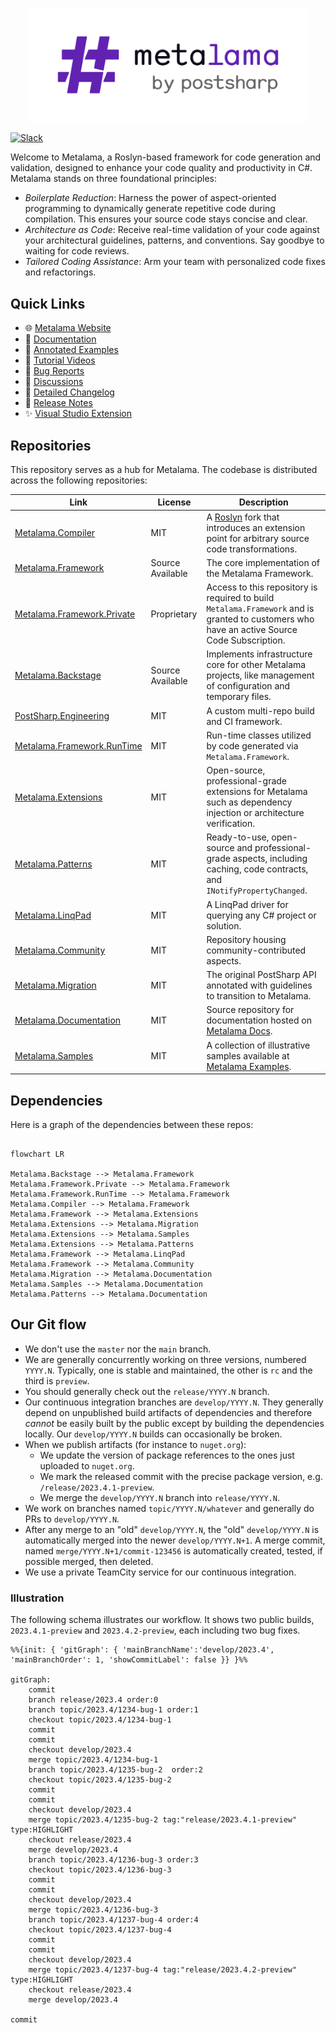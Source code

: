 <p align="center">
<img width="450" src="images/metalama-by-postsharp.svg" alt="Metalama logo" />
</p>

[![Slack](https://img.shields.io/badge/Slack-4A154B?label=Chat%20with%20us&style=flat&logo=slack&logoColor=white)](https://www.postsharp.net/slack)

Welcome to Metalama, a Roslyn-based framework for code generation and validation, designed to enhance your code quality and productivity in C#. Metalama stands on three foundational principles:

* *Boilerplate Reduction*: Harness the power of aspect-oriented programming to dynamically generate repetitive code during compilation. This ensures your source code stays concise and clear.
* *Architecture as Code*: Receive real-time validation of your code against your architectural guidelines, patterns, and conventions. Say goodbye to waiting for code reviews.
* *Tailored Coding Assistance*: Arm your team with personalized code fixes and refactorings.


## Quick Links

- 🌐 [Metalama Website](https://www.postsharp.net/metalama)
- 📖 [Documentation](https://doc.postsharp.net/metalama)
- 📝 [Annotated Examples](https://doc.postsharp.net/metalama/examples)
- 🎥 [Tutorial Videos](https://doc.postsharp.net/metalama/videos)
- 🐞 [Bug Reports](https://github.com/postsharp/Metalama/issues)
- 💬 [Discussions](https://github.com/postsharp/Metalama/discussions)
- 📜 [Detailed Changelog](https://github.com/orgs/postsharp/discussions/categories/changelog)
- 📢 [Release Notes](https://doc.postsharp.net/metalama/conceptual/aspects/release-notes)
- ✨ [Visual Studio Extension](https://marketplace.visualstudio.com/items?itemName=PostSharpTechnologies.PostSharp)


## Repositories

This repository serves as a hub for Metalama. The codebase is distributed across the following repositories:

| Link                                                                           | License          | Description                                                                                                                                     |
| ------------------------------------------------------------------------------ | ---------------- | ----------------------------------------------------------------------------------------------------------------------------------------------- |
| [Metalama.Compiler](https://github.com/postsharp/Metalama.Compiler)           | MIT              | A [Roslyn](https://github.com/dotnet/roslyn) fork that introduces an extension point for arbitrary source code transformations. |
| [Metalama.Framework](https://github.com/postsharp/Metalama.Framework)         | Source Available | The core implementation of the Metalama Framework.                                                                                               |
| [Metalama.Framework.Private](https://github.com/postsharp/Metalama.Framework.Private)         | Proprietary | Access to this repository is required to build `Metalama.Framework` and is granted to customers who have an active Source Code Subscription.  |
| [Metalama.Backstage](https://github.com/postsharp/Metalama.Backstage)        | Source Available | Implements infrastructure core for other Metalama projects, like management of configuration and temporary files.
| [PostSharp.Engineering](https://github.com/postsharp/PostSharp.Engineering)    | MIT              | A custom multi-repo build and CI framework.                                                                                                       |
| [Metalama.Framework.RunTime](https://github.com/postsharp/Metalama.Framework.RunTime) | MIT  | Run-time classes utilized by code generated via `Metalama.Framework`.                                                                            |
| [Metalama.Extensions](https://github.com/postsharp/Metalama.Extensions)        | MIT              | Open-source, professional-grade extensions for Metalama such as dependency injection or architecture verification.                                                                                        |
| [Metalama.Patterns](https://github.com/postsharp/Metalama.Patterns)            | MIT              | Ready-to-use, open-source and professional-grade aspects, including caching, code contracts, and `INotifyPropertyChanged`.                                          |
| [Metalama.LinqPad](https://github.com/postsharp/Metalama.LinqPad)              | MIT              | A LinqPad driver for querying any C# project or solution.                                                                                        |
| [Metalama.Community](https://github.com/postsharp/Metalama.Community)          | MIT              | Repository housing community-contributed aspects.                                                                                                |
| [Metalama.Migration](https://github.com/postsharp/Metalama.Migration)          | MIT              | The original PostSharp API annotated with guidelines to transition to Metalama.                                                        |
| [Metalama.Documentation](https://github.com/postsharp/Metalama.Documentation)  | MIT              | Source repository for documentation hosted on [Metalama Docs](https://doc.postsharp.net/metalama).                                                       |
| [Metalama.Samples](https://github.com/postsharp/Metalama.Samples)              | MIT              | A collection of illustrative samples available at [Metalama Examples](https://doc.postsharp.net/metalamaexamples).                                        |


## Dependencies

Here is a graph of the dependencies between these repos:

```mermaid

flowchart LR
    
Metalama.Backstage --> Metalama.Framework
Metalama.Framework.Private --> Metalama.Framework
Metalama.Framework.RunTime --> Metalama.Framework
Metalama.Compiler --> Metalama.Framework
Metalama.Framework --> Metalama.Extensions
Metalama.Extensions --> Metalama.Migration
Metalama.Extensions --> Metalama.Samples
Metalama.Extensions --> Metalama.Patterns
Metalama.Framework --> Metalama.LinqPad
Metalama.Framework --> Metalama.Community
Metalama.Migration --> Metalama.Documentation
Metalama.Samples --> Metalama.Documentation
Metalama.Patterns --> Metalama.Documentation

```

## Our Git flow

* We don't use the `master` nor the `main` branch.
* We are generally concurrently working on three versions, numbered `YYYY.N`. Typically, one is stable and maintained, the other is `rc` and the third is `preview`.
* You should generally check out the `release/YYYY.N` branch.
* Our continuous integration branches are `develop/YYYY.N`. They generally depend on unpublished build artifacts of dependencies and therefore _cannot_ be easily built by the public except by building the dependencies locally. Our `develop/YYYY.N` builds can occasionally be broken.
* When we publish artifacts (for instance to `nuget.org`):
  - We update the version of package references to the ones just uploaded to `nuget.org`.
  - We mark the released commit with the precise package version, e.g. `/release/2023.4.1-preview`.
  - We merge the `develop/YYYY.N` branch into `release/YYYY.N`.
* We work on branches named `topic/YYYY.N/whatever` and generally do PRs to `develop/YYYY.N`.
* After any merge to an "old" `develop/YYYY.N`, the "old" `develop/YYYY.N` is automatically merged into the newer `develop/YYYY.N+1`. A merge commit, named `merge/YYYY.N+1/commit-123456` is automatically created, tested, if possible merged, then deleted.
* We use a private TeamCity service for our continuous integration.

### Illustration

The following schema illustrates our workflow. It shows two public builds, `2023.4.1-preview` and `2023.4.2-preview`, each including two bug fixes.

```mermaid
%%{init: { 'gitGraph': { 'mainBranchName':'develop/2023.4', 'mainBranchOrder': 1, 'showCommitLabel': false }} }%%

gitGraph:
    commit
    branch release/2023.4 order:0
    branch topic/2023.4/1234-bug-1 order:1
    checkout topic/2023.4/1234-bug-1
    commit
    commit
    checkout develop/2023.4
    merge topic/2023.4/1234-bug-1
    branch topic/2023.4/1235-bug-2  order:2
    checkout topic/2023.4/1235-bug-2
    commit
    commit
    checkout develop/2023.4
    merge topic/2023.4/1235-bug-2 tag:"release/2023.4.1-preview" type:HIGHLIGHT
    checkout release/2023.4
    merge develop/2023.4
    branch topic/2023.4/1236-bug-3 order:3
    checkout topic/2023.4/1236-bug-3
    commit
    commit
    checkout develop/2023.4
    merge topic/2023.4/1236-bug-3
    branch topic/2023.4/1237-bug-4 order:4
    checkout topic/2023.4/1237-bug-4
    commit
    commit
    checkout develop/2023.4
    merge topic/2023.4/1237-bug-4 tag:"release/2023.4.2-preview" type:HIGHLIGHT
    checkout release/2023.4
    merge develop/2023.4
    
commit
```
